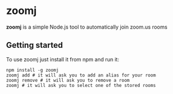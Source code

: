 # zoomj

**zoomj** is a simple Node.js tool to automatically join zoom.us rooms

## Getting started

To use zoomj just install it from npm and run it:
```
npm install -g zoomj
zoomj add # it will ask you to add an alias for your room
zoomj remove # it will ask you to remove a room
zoomj # it will ask you to select one of the stored rooms
```
